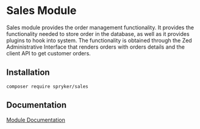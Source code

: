 # Sales Module

Sales module provides the order management functionality. It provides the functionality needed to store order in the database, as well as it provides plugins to hook into system. The functionality is obtained through the Zed Administrative Interface that renders orders with orders details and the client API to get customer orders.

## Installation

```
composer require spryker/sales
```

## Documentation

[Module Documentation](http://academy.spryker.com/developing_with_spryker/module_guide/checkout_process/sales/sales.html)
